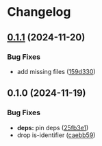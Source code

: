 # Changelog

## [0.1.1](https://github.com/boneskull/to-keypath/compare/to-keypath-v0.1.0...to-keypath-v0.1.1) (2024-11-20)


### Bug Fixes

* add missing files ([159d330](https://github.com/boneskull/to-keypath/commit/159d330e6c5ad089c142fe045f1b78d8a73416ed))

## 0.1.0 (2024-11-19)


### Bug Fixes

* **deps:** pin deps ([25fb3e1](https://github.com/boneskull/to-keypath/commit/25fb3e18966023f64a8028b94a1e47bc538c0caa))
* drop is-identifier ([caebb59](https://github.com/boneskull/to-keypath/commit/caebb59baa3e566eb813bc382a11f0ecbaf041f0))
